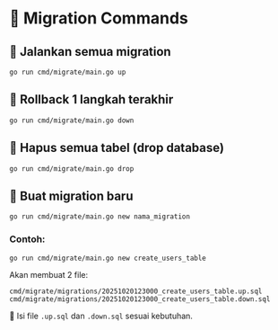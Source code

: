 # 🧩 Migration Commands

## 🔹 Jalankan semua migration

```
go run cmd/migrate/main.go up
```

## 🔹 Rollback 1 langkah terakhir

```
go run cmd/migrate/main.go down
```

## 🔹 Hapus semua tabel (drop database)

```
go run cmd/migrate/main.go drop
```

## 🔹 Buat migration baru

```
go run cmd/migrate/main.go new nama_migration
```

### Contoh:

```
go run cmd/migrate/main.go new create_users_table
```

Akan membuat 2 file:

```
cmd/migrate/migrations/20251020123000_create_users_table.up.sql
cmd/migrate/migrations/20251020123000_create_users_table.down.sql
```

📝 Isi file `.up.sql` dan `.down.sql` sesuai kebutuhan.
